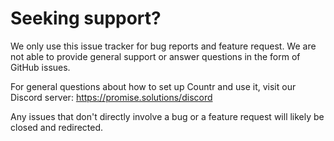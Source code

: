 # Seeking support?

We only use this issue tracker for bug reports and feature request. We are not able to provide general support or answer questions in the form of GitHub issues.

For general questions about how to set up Countr and use it, visit our Discord server: https://promise.solutions/discord

Any issues that don't directly involve a bug or a feature request will likely be closed and redirected.
